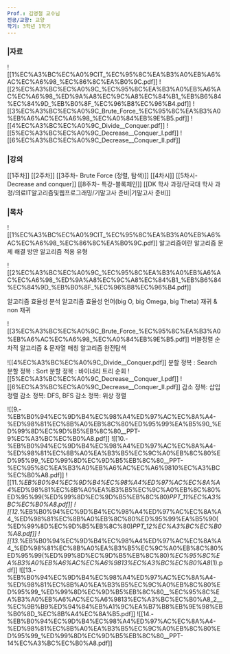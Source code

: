 ```yaml
---
Prof.: 김영철 교수님
전공/교양: 교양
학기: 3학년 1학기
---
```

### |자료
![[1%EC%A3%BC%EC%A0%9CIT_%EC%95%8C%EA%B3%A0%EB%A6%AC%EC%A6%98_%EC%86%8C%EA%B0%9C.pdf]]
![[2%EC%A3%BC%EC%A0%9C_%EC%95%8C%EA%B3%A0%EB%A6%AC%EC%A6%98_%ED%9A%A8%EC%9C%A8%EC%84%B1_%EB%B6%84%EC%84%9D_%EB%B0%8F_%EC%96%B8%EC%96%B4.pdf]]
![[3%EC%A3%BC%EC%A0%9C_Brute_Force_%EC%95%8C%EA%B3%A0%EB%A6%AC%EC%A6%98_%EC%A0%84%EB%9E%B5.pdf]]
![[4%EC%A3%BC%EC%A0%9C_Divide__Conquer.pdf]]
![[5%EC%A3%BC%EC%A0%9C_Decrease__Conquer_I.pdf]]
![[6%EC%A3%BC%EC%A0%9C_Decrease__Conquer_II.pdf]]
  
  
### |강의
[[1주차]]
[[2주차]]
[[3주차- Brute Force (정렬, 탐색)]]
[[4차시]]
[[5차시- Decrease and conquer]]
[[8주차- 특강-블록체인]]
[[DK 학사 과정/단국대 학사 과정/의료IT알고리즘및웹프로그래밍/기말고사 준비|기말고사 준비]]
### |목차
![[1%EC%A3%BC%EC%A0%9CIT_%EC%95%8C%EA%B3%A0%EB%A6%AC%EC%A6%98_%EC%86%8C%EA%B0%9C.pdf]]
알고리즘이란
알고리즘 문제 해결 방안
알고리즘 적용 유형
  
![[2%EC%A3%BC%EC%A0%9C_%EC%95%8C%EA%B3%A0%EB%A6%AC%EC%A6%98_%ED%9A%A8%EC%9C%A8%EC%84%B1_%EB%B6%84%EC%84%9D_%EB%B0%8F_%EC%96%B8%EC%96%B4.pdf]]
  
알고리즘 효율성 분석
알고리즘 효율성 언어(big O, big Omega, big Theta)
재귀 & non 재귀
  
![[3%EC%A3%BC%EC%A0%9C_Brute_Force_%EC%95%8C%EA%B3%A0%EB%A6%AC%EC%A6%98_%EC%A0%84%EB%9E%B5.pdf]]
버블정렬
순차적 알고리즘 & 문자열 매칭 알고리즘
완전탐색
  
![[4%EC%A3%BC%EC%A0%9C_Divide__Conquer.pdf]]
분할 정복 : Search
분할 정복 : Sort
분할 정복 : 바이너리 트리 순회
![[5%EC%A3%BC%EC%A0%9C_Decrease__Conquer_I.pdf]]
![[6%EC%A3%BC%EC%A0%9C_Decrease__Conquer_II.pdf]]
감소 정복: 삽입 정렬
감소 정복: DFS, BFS
감소 정복: 위상 정렬
  
![[9.-%EB%B0%94%EC%9D%B4%EC%98%A4%ED%97%AC%EC%8A%A4-%ED%98%81%EC%8B%A0%EB%8C%80%ED%95%99%EA%B5%90_%ED%99%8D%EC%9D%B5%EB%8C%80__PPT-9%EC%A3%BC%EC%B0%A8.pdf]]
![[10.-%EB%B0%94%EC%9D%B4%EC%98%A4%ED%97%AC%EC%8A%A4-%ED%98%81%EC%8B%A0%EA%B3%B5%EC%9C%A0%EB%8C%80%ED%95%99_%ED%99%8D%EC%9D%B5%EB%8C%80__PPT-%EC%95%8C%EA%B3%A0%EB%A6%AC%EC%A6%9810%EC%A3%BC%EC%B0%A8.pdf]]
![[11._%EB%B0%94%EC%9D%B4%EC%98%A4%ED%97%AC%EC%8A%A4_%ED%98%81%EC%8B%A0%EA%B3%B5%EC%9C%A0%EB%8C%80%ED%95%99(%ED%99%8D%EC%9D%B5%EB%8C%80)_PPT_11%EC%A3%BC%EC%B0%A8.pdf]]
![[12._%EB%B0%94%EC%9D%B4%EC%98%A4%ED%97%AC%EC%8A%A4_%ED%98%81%EC%8B%A0%EB%8C%80%ED%95%99%EA%B5%90(%ED%99%8D%EC%9D%B5%EB%8C%80)_PPT_12%EC%A3%BC%EC%B0%A8.pdf]]
![[13._%EB%B0%94%EC%9D%B4%EC%98%A4%ED%97%AC%EC%8A%A4_%ED%98%81%EC%8B%A0%EA%B3%B5%EC%9C%A0%EB%8C%80%ED%95%99(%ED%99%8D%EC%9D%B5%EB%8C%80)_%EC%95%8C%EA%B3%A0%EB%A6%AC%EC%A6%9813%EC%A3%BC%EC%B0%A8_(1).pdf]]
![[13.-%EB%B0%94%EC%9D%B4%EC%98%A4%ED%97%AC%EC%8A%A4-%ED%98%81%EC%8B%A0%EA%B3%B5%EC%9C%A0%EB%8C%80%ED%95%99_%ED%99%8D%EC%9D%B5%EB%8C%80__%EC%95%8C%EA%B3%A0%EB%A6%AC%EC%A6%9813%EC%A3%BC%EC%B0%A8_2__%EC%9B%B9%ED%94%84%EB%A1%9C%EA%B7%B8%EB%9E%98%EB%B0%8D_%EC%8B%A4%EC%8A%B5.pdf]]
![[14.-%EB%B0%94%EC%9D%B4%EC%98%A4%ED%97%AC%EC%8A%A4-%ED%98%81%EC%8B%A0%EA%B3%B5%EC%9C%A0%EB%8C%80%ED%95%99_%ED%99%8D%EC%9D%B5%EB%8C%80__PPT-14%EC%A3%BC%EC%B0%A8.pdf]]